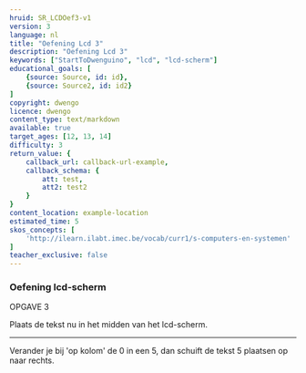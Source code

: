 ```yaml
---
hruid: SR_LCDOef3-v1
version: 3
language: nl
title: "Oefening Lcd 3"
description: "Oefening Lcd 3"
keywords: ["StartToDwenguino", "lcd", "lcd-scherm"]
educational_goals: [
    {source: Source, id: id}, 
    {source: Source2, id: id2}
]
copyright: dwengo
licence: dwengo
content_type: text/markdown
available: true
target_ages: [12, 13, 14]
difficulty: 3
return_value: {
    callback_url: callback-url-example,
    callback_schema: {
        att: test,
        att2: test2
    }
}
content_location: example-location
estimated_time: 5
skos_concepts: [
    'http://ilearn.ilabt.imec.be/vocab/curr1/s-computers-en-systemen'
]
teacher_exclusive: false
---
```


### Oefening lcd-scherm

OPGAVE 3

Plaats de tekst nu in het midden van het lcd-scherm.  

---

Verander je bij 'op kolom' de 0 in een 5, dan schuift de tekst 5 plaatsen op naar rechts.